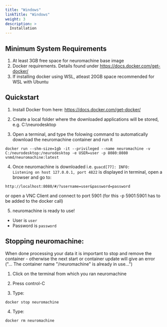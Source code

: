```yaml
---
title: "Windows"
linkTitle: "Windows"
weight: 3
description: >
  Installation
---
```



## Minimum System Requirements
1. At least 3GB free space for neuromachine base image
2. Docker requirements. Details found under https://docs.docker.com/get-docker/
3. If installing docker using WSL, atleast 20GB space recommended for WSL with Ubuntu

## Quickstart
1. Install Docker from here: https://docs.docker.com/get-docker/

2. Create a local folder where the downloaded applications will be stored, e.g. C:\neurodesktop

3. Open a terminal, and type the folowing command to automatically download the neuromachine container and run it

```
docker run --shm-size=1gb -it --privileged --name neuromachine -v C:/neurodesktop:/neurodesktop -e USER=user -p 8080:8080 vnmd/neuromachine:latest
```

4. Once neuromachine is downloaded i.e. `guacd[77]: INFO:        Listening on host 127.0.0.1, port 4822` is displayed in terminal, open a browser and go to:
```
http://localhost:8080/#/?username=user&password=password
```
or open a VNC Client and connect to port 5901 (for this -p 5901:5901 has to be added to the docker call)

5. neuromachine is ready to use!
- User is `user`
- Password is `password`

## Stopping neuromachine:
When done processing your data it is important to stop and remove the container - otherwise the next start or container update will give an error ("... The container name "/neuromachine" is already in use...")
1. Click on the terminal from which you ran neuromachine

2. Press control-C

3. Type:
```
docker stop neuromachine
```
4. Type:
```
docker rm neuromachine
```
